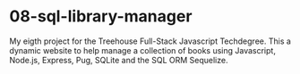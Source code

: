 # 08-sql-library-manager
 My eigth project for the Treehouse Full-Stack Javascript Techdegree. This a dynamic website to help manage a collection of books using Javascript, Node.js, Express, Pug, SQLite and the SQL ORM Sequelize.
